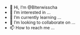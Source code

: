 - 👋 Hi, I’m @Blterwisscha
- 👀 I’m interested in ...
- 🌱 I’m currently learning ...
- 💞️ I’m looking to collaborate on ...
- 📫 How to reach me ...

<!---
Blterwisscha/Blterwisscha is a ✨ special ✨ repository because its `README.md` (this file) appears on your GitHub profile.
You can click the Preview link to take a look at your changes.
--->

